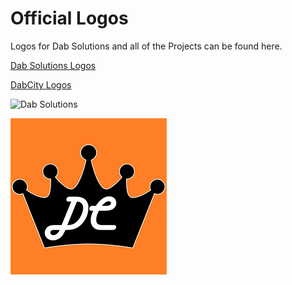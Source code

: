 # Official Logos

Logos for Dab Solutions and all of the Projects can be found here. 


[Dab Solutions Logos](https://github.com/dabsolutions/official-logos/tree/master/Dab%20Solutions)

[DabCity Logos](https://github.com/dabsolutions/official-logos/tree/master/DabCity)



![Dab Solutions](Dab%20Solutions/Transparent/DSLogo-TRP-M250.png)

![DabCity](DabCity/DC-CrownLogo/DabCity_CrownLogo-md.png)


